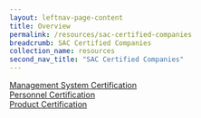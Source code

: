 ```yaml
---
layout: leftnav-page-content
title: Overview
permalink: /resources/sac-certified-companies
breadcrumb: SAC Certified Companies
collection_name: resources
second_nav_title: "SAC Certified Companies"
---
```


[Management System Certification](management-system-certification/)  
[Personnel Certification](personnel-certification/)  
[Product Certification](product-certification/)
